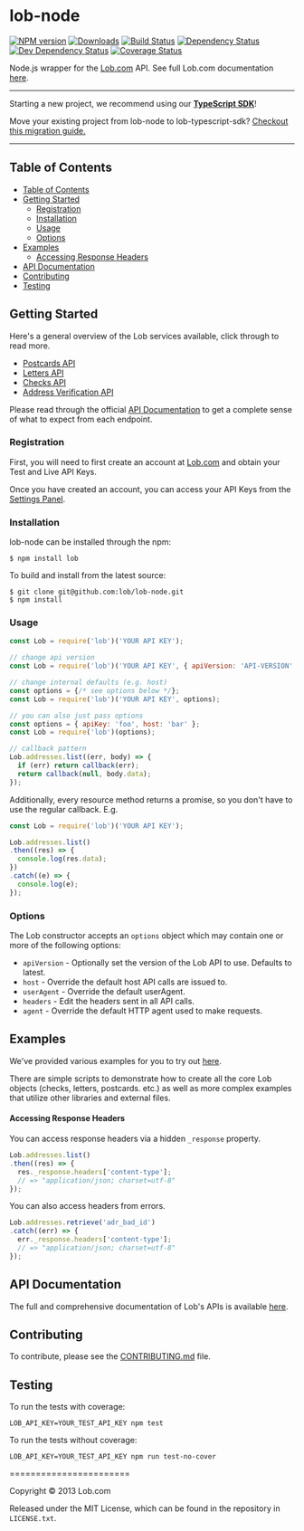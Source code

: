 # lob-node

[downloads-image]: http://img.shields.io/npm/dm/lob.svg
[npm-url]: https://npmjs.org/package/lob
[npm-image]: https://badge.fury.io/js/lob.svg
[travis-url]: https://travis-ci.org/lob/lob-node
[travis-image]: https://travis-ci.org/lob/lob-node.svg?branch=master
[depstat-url]: https://david-dm.org/Lob/Lob-node
[depstat-image]: https://david-dm.org/Lob/Lob-node.svg

[![NPM version][npm-image]][npm-url] [![Downloads][downloads-image]][npm-url]  [![Build Status](https://travis-ci.org/lob/lob-node.svg?branch=master)](https://travis-ci.org/lob/lob-node) [![Dependency Status](https://david-dm.org/lob/lob-node.svg)](https://david-dm.org/lob/lob-node) [![Dev Dependency Status](https://david-dm.org/lob/lob-node/dev-status.svg)](https://david-dm.org/lob/lob-node) [![Coverage Status](https://coveralls.io/repos/lob/lob-node/badge.svg?branch=master)](https://coveralls.io/r/lob/lob-node?branch=master)

Node.js wrapper for the [Lob.com](https://lob.com) API. See full Lob.com documentation [here](https://lob.com/docs/node).
******
Starting a new project, we recommend using our <a href="https://github.com/lob/lob-typescript-sdk"><strong>TypeScript SDK</strong></a>!
    
Move your existing project from lob-node to lob-typescript-sdk? <a href="https://github.com/lob/lob-typescript-sdk/blob/main/Migration.md">Checkout this migration guide.</a>
******

## Table of Contents

- [Table of Contents](#table-of-contents)
- [Getting Started](#getting-started)
  - [Registration](#registration)
  - [Installation](#installation)
  - [Usage](#usage)
  - [Options](#options)
- [Examples](#examples)
    - [Accessing Response Headers](#accessing-response-headers)
- [API Documentation](#api-documentation)
- [Contributing](#contributing)
- [Testing](#testing)

## Getting Started

Here's a general overview of the Lob services available, click through to read more.

- [Postcards API](https://lob.com/products/print-mail/postcards)
- [Letters API](https://lob.com/products/print-mail/letters)
- [Checks API](https://lob.com/products/print-mail/checks)
- [Address Verification API](https://lob.com/products/address-verification)

Please read through the official [API Documentation](#api-documentation) to get a complete sense of what to expect from each endpoint.

### Registration

First, you will need to first create an account at [Lob.com](https://dashboard.lob.com/#/register) and obtain your Test and Live API Keys.

Once you have created an account, you can access your API Keys from the [Settings Panel](https://dashboard.lob.com/#/settings).

### Installation

lob-node can be installed through the npm:

```
$ npm install lob
```

To build and install from the latest source:

```
$ git clone git@github.com:lob/lob-node.git
$ npm install
```

### Usage
```javascript
const Lob = require('lob')('YOUR API KEY');

// change api version
const Lob = require('lob')('YOUR API KEY', { apiVersion: 'API-VERSION' });

// change internal defaults (e.g. host)
const options = {/* see options below */};
const Lob = require('lob')('YOUR API KEY', options);

// you can also just pass options
const options = { apiKey: 'foo', host: 'bar' };
const Lob = require('lob')(options);

// callback pattern
Lob.addresses.list((err, body) => {
  if (err) return callback(err);
  return callback(null, body.data);
});
```

Additionally, every resource method returns a promise, so you don't have to use the regular callback. E.g.

```javascript
const Lob = require('lob')('YOUR API KEY');

Lob.addresses.list()
.then((res) => {
  console.log(res.data);
})
.catch((e) => {
  console.log(e);
});
```

### Options
The Lob constructor accepts an `options` object which may contain one or more of the following options:

* `apiVersion` - Optionally set the version of the Lob API to use. Defaults to latest.
* `host` - Override the default host API calls are issued to.
* `userAgent` - Override the default userAgent.
* `headers` - Edit the headers sent in all API calls.
* `agent` - Override the default HTTP agent used to make requests.

## Examples

We've provided various examples for you to try out [here](https://github.com/lob/lob-node/tree/master/examples).

There are simple scripts to demonstrate how to create all the core Lob objects (checks, letters, postcards. etc.) as well as more complex examples that utilize other libraries and external files.

#### Accessing Response Headers

You can access response headers via a hidden `_response` property.

```javascript
Lob.addresses.list()
.then((res) => {
  res._response.headers['content-type'];
  // => "application/json; charset=utf-8"
});
```

You can also access headers from errors.

```javascript
Lob.addresses.retrieve('adr_bad_id')
.catch((err) => {
  err._response.headers['content-type'];
  // => "application/json; charset=utf-8"
});
```

## API Documentation

The full and comprehensive documentation of Lob's APIs is available [here](https://docs.lob.com/).

## Contributing

To contribute, please see the [CONTRIBUTING.md](https://github.com/lob/lob-node/blob/master/CONTRIBUTING.md) file.

## Testing

To run the tests with coverage:

```
LOB_API_KEY=YOUR_TEST_API_KEY npm test
```

To run the tests without coverage:

```
LOB_API_KEY=YOUR_TEST_API_KEY npm run test-no-cover
```

=======================

Copyright &copy; 2013 Lob.com

Released under the MIT License, which can be found in the repository in `LICENSE.txt`.
